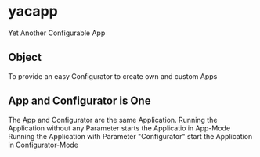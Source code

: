 # yacapp
Yet Another Configurable App

## Object
To provide an easy Configurator to create own and custom Apps

## App and Configurator is One
The App and Configurator are the same Application.
Running the Application without any Parameter starts the Applicatio in App-Mode
Running the Application with Parameter "Configurator" start the Application in Configurator-Mode
